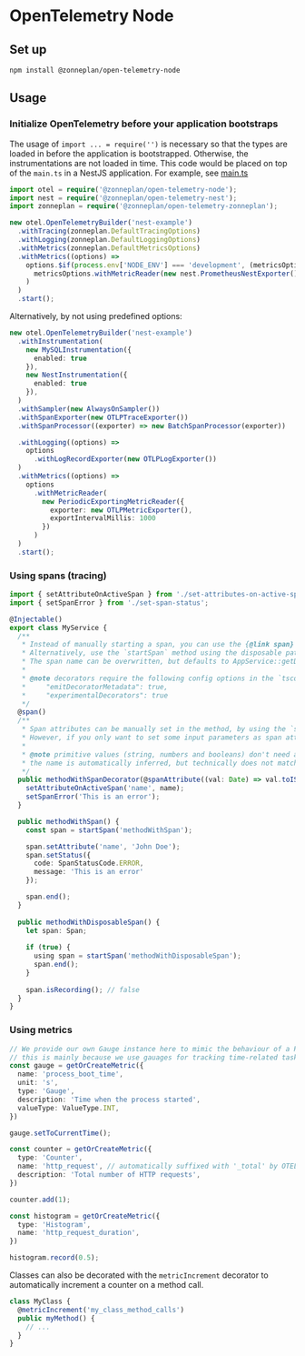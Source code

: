# OpenTelemetry Node

## Set up

```
npm install @zonneplan/open-telemetry-node
```

## Usage

### Initialize OpenTelemetry before your application bootstraps

The usage of `import ... = require('')` is necessary so that the types are loaded in before the application is bootstrapped. Otherwise, the instrumentations are not loaded in time. This code would be placed on top of the `main.ts` in a NestJS application. For example, see [main.ts](../../examples/nest-app/src/main.ts)

```typescript
import otel = require('@zonneplan/open-telemetry-node');
import nest = require('@zonneplan/open-telemetry-nest');
import zonneplan = require('@zonneplan/open-telemetry-zonneplan');

new otel.OpenTelemetryBuilder('nest-example')
  .withTracing(zonneplan.DefaultTracingOptions)
  .withLogging(zonneplan.DefaultLoggingOptions)
  .withMetrics(zonneplan.DefaultMetricsOptions)
  .withMetrics((options) =>
    options.$if(process.env['NODE_ENV'] === 'development', (metricsOptions) =>
      metricsOptions.withMetricReader(new nest.PrometheusNestExporter())
    )
  )
  .start();
```

Alternatively, by not using predefined options:

```typescript
new otel.OpenTelemetryBuilder('nest-example')
  .withInstrumentation(
    new MySQLInstrumentation({
      enabled: true
    }),
    new NestInstrumentation({
      enabled: true
    }),
  )
  .withSampler(new AlwaysOnSampler())
  .withSpanExporter(new OTLPTraceExporter())
  .withSpanProcessor((exporter) => new BatchSpanProcessor(exporter))

  .withLogging((options) =>
    options
      .withLogRecordExporter(new OTLPLogExporter())
  )
  .withMetrics((options) =>
    options
      .withMetricReader(
        new PeriodicExportingMetricReader({
          exporter: new OTLPMetricExporter(),
          exportIntervalMillis: 1000
        })
      )
  )
  .start();
```


### Using spans (tracing)

```typescript
import { setAttributeOnActiveSpan } from './set-attributes-on-active-span';
import { setSpanError } from './set-span-status';

@Injectable()
export class MyService {
  /**
   * Instead of manually starting a span, you can use the {@link span} decorator to automatically start a span for the given method.
   * Alternatively, use the `startSpan` method using the disposable pattern / manually ending it.
   * The span name can be overwritten, but defaults to AppService::getData.
   *
   * @note decorators require the following config options in the `tsconfig.json`:
   *     "emitDecoratorMetadata": true,
   *     "experimentalDecorators": true
   */
  @span()
  /**
   * Span attributes can be manually set in the method, by using the `setAttributeOnActiveSpan` method.
   * However, if you only want to set some input parameters as span attributes, you can use the {@link spanAttribute} decorator.
   *
   * @note primitive values (string, numbers and booleans) don't need a function for parsing. Other's do, because they are not valid span attribute values.
   * the name is automatically inferred, but technically does not match the Open telemetry spec, so it's recommended to always provide a name.
   */
  public methodWithSpanDecorator(@spanAttribute((val: Date) => val.toISOString()) date: Date, @spanAttribute() name: string) {
    setAttributeOnActiveSpan('name', name);
    setSpanError('This is an error');
  }

  public methodWithSpan() {
    const span = startSpan('methodWithSpan');

    span.setAttribute('name', 'John Doe');
    span.setStatus({
      code: SpanStatusCode.ERROR,
      message: 'This is an error'
    });

    span.end();
  }
  
  public methodWithDisposableSpan() {
    let span: Span;
    
    if (true) {
      using span = startSpan('methodWithDisposableSpan');
      span.end();
    }
    
    span.isRecording(); // false
  }
}
```


### Using metrics

```typescript
// We provide our own Gauge instance here to mimic the behaviour of a Prometheus Gauge (from prom-client)
// this is mainly because we use gauages for tracking time-related tasks, so we provide a simple utility to set the gauge to the current time.
const gauge = getOrCreateMetric({
  name: 'process_boot_time',
  unit: 's',
  type: 'Gauge',
  description: 'Time when the process started',
  valueType: ValueType.INT,
})

gauge.setToCurrentTime();

const counter = getOrCreateMetric({
  type: 'Counter',
  name: 'http_request', // automatically suffixed with '_total' by OTEL
  description: 'Total number of HTTP requests',
})

counter.add(1);

const histogram = getOrCreateMetric({
  type: 'Histogram',
  name: 'http_request_duration',
})

histogram.record(0.5);
```

Classes can also be decorated with the `metricIncrement` decorator to automatically increment a counter on a method call.

```typescript
class MyClass {
  @metricIncrement('my_class_method_calls')
  public myMethod() {
    // ...
  }
}
```
